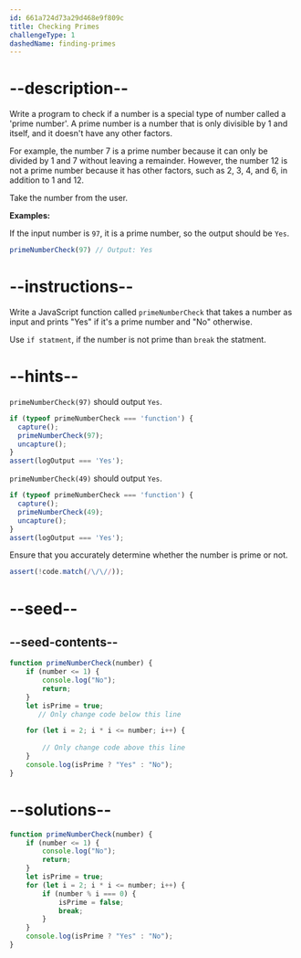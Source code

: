 ```yaml
---
id: 661a724d73a29d468e9f809c
title: Checking Primes
challengeType: 1
dashedName: finding-primes
---
```


# --description--

Write a program to check if a number is a special type of number called a 'prime number'. A prime number is a number that is only divisible by 1 and itself, and it doesn't have any other factors.

For example, the number 7 is a prime number because it can only be divided by 1 and 7 without leaving a remainder. However, the number 12 is not a prime number because it has other factors, such as 2, 3, 4, and 6, in addition to 1 and 12.

Take the number from the user.

**Examples:**

If the input number is `97`, it is a prime number, so the output should be `Yes`.

```js
primeNumberCheck(97) // Output: Yes
```

# --instructions--

Write a JavaScript function called `primeNumberCheck` that takes a number as input and prints "Yes" if it's a prime number and "No" otherwise.

Use `if statment`, if the number is not prime than `break` the statment.

# --hints--

`primeNumberCheck(97)` should output `Yes`.


```js
if (typeof primeNumberCheck === 'function') {
  capture();
  primeNumberCheck(97);
  uncapture();
}
assert(logOutput === 'Yes');
```

`primeNumberCheck(49)` should output `Yes`.


```js
if (typeof primeNumberCheck === 'function') {
  capture();
  primeNumberCheck(49);
  uncapture();
}
assert(logOutput === 'Yes');
```

Ensure that you accurately determine whether the number is prime or not.


```js
assert(!code.match(/\/\//));

```

# --seed--
## --seed-contents--


```js
function primeNumberCheck(number) {
    if (number <= 1) {
        console.log("No");
        return;
    }
    let isPrime = true;
       // Only change code below this line

    for (let i = 2; i * i <= number; i++) {
        
        // Only change code above this line
    }
    console.log(isPrime ? "Yes" : "No");
}

```

# --solutions--

```js
function primeNumberCheck(number) {
    if (number <= 1) {
        console.log("No");
        return;
    }
    let isPrime = true;
    for (let i = 2; i * i <= number; i++) {
        if (number % i === 0) {
            isPrime = false;
            break;
        }
    }
    console.log(isPrime ? "Yes" : "No");
}

```
